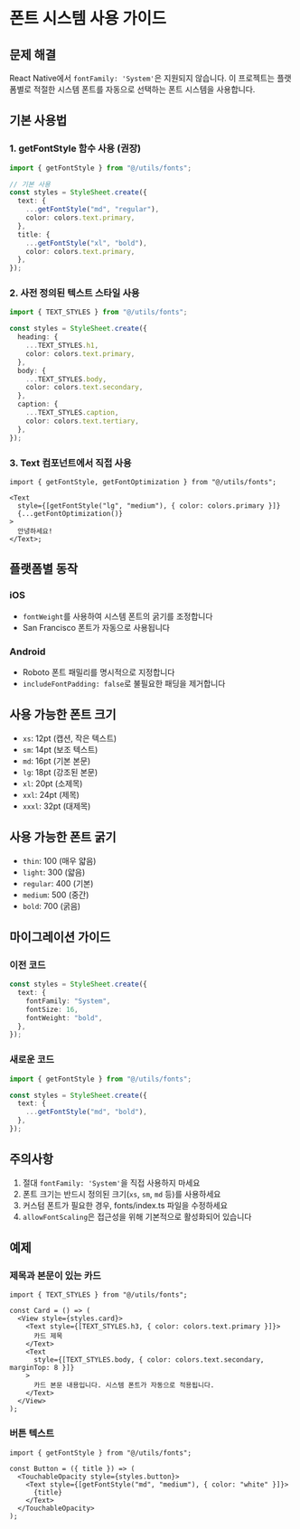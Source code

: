 # 폰트 시스템 사용 가이드

## 문제 해결

React Native에서 `fontFamily: 'System'`은 지원되지 않습니다. 이 프로젝트는 플랫폼별로 적절한 시스템 폰트를 자동으로 선택하는 폰트 시스템을 사용합니다.

## 기본 사용법

### 1. getFontStyle 함수 사용 (권장)

```typescript
import { getFontStyle } from "@/utils/fonts";

// 기본 사용
const styles = StyleSheet.create({
  text: {
    ...getFontStyle("md", "regular"),
    color: colors.text.primary,
  },
  title: {
    ...getFontStyle("xl", "bold"),
    color: colors.text.primary,
  },
});
```

### 2. 사전 정의된 텍스트 스타일 사용

```typescript
import { TEXT_STYLES } from "@/utils/fonts";

const styles = StyleSheet.create({
  heading: {
    ...TEXT_STYLES.h1,
    color: colors.text.primary,
  },
  body: {
    ...TEXT_STYLES.body,
    color: colors.text.secondary,
  },
  caption: {
    ...TEXT_STYLES.caption,
    color: colors.text.tertiary,
  },
});
```

### 3. Text 컴포넌트에서 직접 사용

```tsx
import { getFontStyle, getFontOptimization } from "@/utils/fonts";

<Text
  style={[getFontStyle("lg", "medium"), { color: colors.primary }]}
  {...getFontOptimization()}
>
  안녕하세요!
</Text>;
```

## 플랫폼별 동작

### iOS

- `fontWeight`를 사용하여 시스템 폰트의 굵기를 조정합니다
- San Francisco 폰트가 자동으로 사용됩니다

### Android

- Roboto 폰트 패밀리를 명시적으로 지정합니다
- `includeFontPadding: false`로 불필요한 패딩을 제거합니다

## 사용 가능한 폰트 크기

- `xs`: 12pt (캡션, 작은 텍스트)
- `sm`: 14pt (보조 텍스트)
- `md`: 16pt (기본 본문)
- `lg`: 18pt (강조된 본문)
- `xl`: 20pt (소제목)
- `xxl`: 24pt (제목)
- `xxxl`: 32pt (대제목)

## 사용 가능한 폰트 굵기

- `thin`: 100 (매우 얇음)
- `light`: 300 (얇음)
- `regular`: 400 (기본)
- `medium`: 500 (중간)
- `bold`: 700 (굵음)

## 마이그레이션 가이드

### 이전 코드

```typescript
const styles = StyleSheet.create({
  text: {
    fontFamily: "System",
    fontSize: 16,
    fontWeight: "bold",
  },
});
```

### 새로운 코드

```typescript
import { getFontStyle } from "@/utils/fonts";

const styles = StyleSheet.create({
  text: {
    ...getFontStyle("md", "bold"),
  },
});
```

## 주의사항

1. 절대 `fontFamily: 'System'`을 직접 사용하지 마세요
2. 폰트 크기는 반드시 정의된 크기(`xs`, `sm`, `md` 등)를 사용하세요
3. 커스텀 폰트가 필요한 경우, fonts/index.ts 파일을 수정하세요
4. `allowFontScaling`은 접근성을 위해 기본적으로 활성화되어 있습니다

## 예제

### 제목과 본문이 있는 카드

```tsx
import { TEXT_STYLES } from "@/utils/fonts";

const Card = () => (
  <View style={styles.card}>
    <Text style={[TEXT_STYLES.h3, { color: colors.text.primary }]}>
      카드 제목
    </Text>
    <Text
      style={[TEXT_STYLES.body, { color: colors.text.secondary, marginTop: 8 }]}
    >
      카드 본문 내용입니다. 시스템 폰트가 자동으로 적용됩니다.
    </Text>
  </View>
);
```

### 버튼 텍스트

```tsx
import { getFontStyle } from "@/utils/fonts";

const Button = ({ title }) => (
  <TouchableOpacity style={styles.button}>
    <Text style={[getFontStyle("md", "medium"), { color: "white" }]}>
      {title}
    </Text>
  </TouchableOpacity>
);
```
